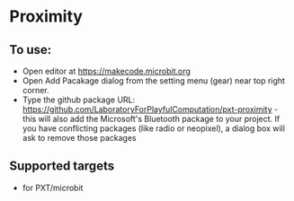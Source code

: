 # Proximity

## To use:
* Open editor at https://makecode.microbit.org
* Open Add Pacakage dialog from the setting menu (gear) near top right corner.
* Type the github package URL: https://github.com/LaboratoryForPlayfulComputation/pxt-proximity - this will also add the Microsoft's Bluetooth package to your project. If you have conflicting packages (like radio or  neopixel), a dialog box will ask to remove those packages

## Supported targets

* for PXT/microbit

